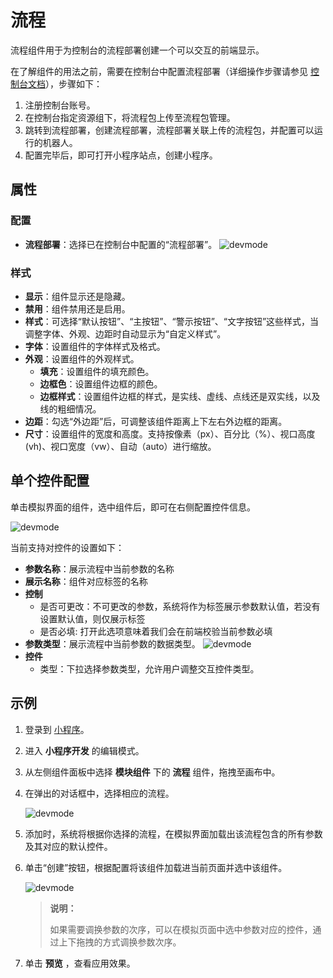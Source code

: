 # 流程

流程组件用于为控制台的流程部署创建一个可以交互的前端显示。

在了解组件的用法之前，需要在控制台中配置流程部署（详细操作步骤请参见 [控制台文档](../../../../../Console/userlogin.md)），步骤如下：

1. 注册控制台账号。
2. 在控制台指定资源组下，将流程包上传至流程包管理。
3. 跳转到流程部署，创建流程部署，流程部署关联上传的流程包，并配置可以运行的机器人。
4. 配置完毕后，即可打开小程序站点，创建小程序。

## 属性

### 配置

- **流程部署**：选择已在控制台中配置的“流程部署”。
![devmode](https://docimages.blob.core.chinacloudapi.cn/images/Kris/AppsV2/workflow3.png)

### 样式

- **显示**：组件显示还是隐藏。
- **禁用**：组件禁用还是启用。
- **样式**：可选择“默认按钮”、“主按钮”、“警示按钮”、“文字按钮”这些样式，当调整字体、外观、边距时自动显示为“自定义样式”。
- **字体**：设置组件的字体样式及格式。
- **外观**：设置组件的外观样式。
  - **填充**：设置组件的填充颜色。
  - **边框色**：设置组件边框的颜色。
  - **边框样式**：设置组件边框的样式，是实线、虚线、点线还是双实线，以及线的粗细情况。
- **边距**：勾选“外边距”后，可调整该组件距离上下左右外边框的距离。
- **尺寸**：设置组件的宽度和高度。支持按像素（px）、百分比（%）、视口高度(vh)、视口宽度（vw）、自动（auto）进行缩放。

## 单个控件配置

单击模拟界面的组件，选中组件后，即可在右侧配置控件信息。

![devmode](https://docimages.blob.core.chinacloudapi.cn/images/Kris/AppsV2/workflow4.png)

当前支持对控件的设置如下：

- **参数名称**：展示流程中当前参数的名称
- **展示名称**：组件对应标签的名称
- **控制**
  - 是否可更改：不可更改的参数，系统将作为标签展示参数默认值，若没有设置默认值，则仅展示标签
  - 是否必填: 打开此选项意味着我们会在前端校验当前参数必填
- **参数类型**：展示流程中当前参数的数据类型。
  ![devmode](https://docimages.blob.core.chinacloudapi.cn/images/Kris/Apps/setcomponent1.png)
- **控件**
  - 类型：下拉选择参数类型，允许用户调整交互控件类型。

## 示例

1. 登录到 [小程序](https://apps.encoo.com/)。
2. 进入 **小程序开发** 的编辑模式。
3. 从左侧组件面板中选择 **模块组件** 下的 **流程** 组件，拖拽至画布中。
4. 在弹出的对话框中，选择相应的流程。

    ![devmode](https://docimages.blob.core.chinacloudapi.cn/images/Kris/AppsV2/workflow1.png)

5. 添加时，系统将根据你选择的流程，在模拟界面加载出该流程包含的所有参数及其对应的默认控件。

6. 单击“创建”按钮，根据配置将该组件加载进当前页面并选中该组件。

   ![devmode](https://docimages.blob.core.chinacloudapi.cn/images/Kris/AppsV2/workflow2.png)

   > **说明：**
   >
   > 如果需要调换参数的次序，可以在模拟页面中选中参数对应的控件，通过上下拖拽的方式调换参数次序。

7. 单击 **预览** ，查看应用效果。

